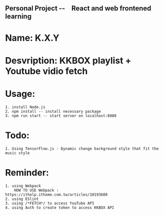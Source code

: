 ## Personal Project --　React and web frontened learning 
# Name: K.X.Y

# Desvription: KKBOX playlist + Youtube vidio fetch

# Usage:
    1. install Node.js 
    2. npm install -- install necessary package 
    3. npm run start -- start server on localhost:8080
# Todo:
    1. Using TensorFlow.js - Dynamic change background style that fit the music style

# Reminder:
    1. using Webpack
        HOW TO USE Webpack : https://ithelp.ithome.com.tw/articles/10193608
    2. using ESlint
    3. using /*FETCH*/ to access YouTube API
    4. using Auth to create token to access KKBOX API